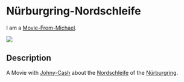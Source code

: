# Nürburgring-Nordschleife

I am a [Movie-From-Michael](1111.md).

![](1971100006.video_player)

## Description

A Movie with [Johny-Cash](70000118.md) about the [Nordschleife](404.md) of the [Nürburgring](404.md).
